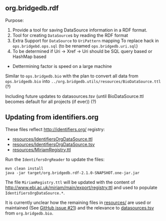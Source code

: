 org.bridgedb.rdf
-----------------

Purpose:

1. Provide a tool for saving DataSource information in a RDF format.
2. Tool for creating `DataSource`s by reading the RDF format
3. Extra Support for `DataSource` to `UriPattern` mapping
    To replace hack in `ops.bridgebd.ops.sql` (to be renamed `ops.bridgedb.uri.sql`)
4. To be determined if Uri -> Xref -> Uri should be SQL query based or HashMap based
  * Dettermining factor is speed on a large machine

Similar to `ops.bridgedb.bio` with the plan to convert all data from `ops.bridgedb.bio` into 
`../org.bridgedb.utils/resources/BioDataSource.ttl` (?)

Including future updates to datasources.tsv (until BioDataSource.ttl becomes default for all projects (if ever)) (?)

## Updating from identifiers.org


These files reflect http://identifiers.org/ registry:

* [resources/IdentifiersOrgDataSource.ttl](resources/IdentifiersOrgDataSource.ttl)
* [resources/IdentifiersOrgDataSource.tsv](resources/IdentifiersOrgDataSource.tsv)
* [resources/MiriamRegistry.ttl](resources/MiriamRegistry.ttl)

Run the `IdentifersOrgReader` to update the files:

    mvn clean install
    java -jar target/org.bridgedb.rdf-2.1.0-SNAPSHOT.one-jar.jar


The file `MiriamRegistry.ttl` will be updated with the
content of http://www.ebi.ac.uk/miriam/main/export/registry.ttl
and used to populate `IdentifiersOrgDataSource.*`.

It is currently unclear how the remaining files in [resources/](resources/)
are used or maintained (See [GitHub issue #21](https://github.com/bridgedb/BridgeDb/issues/21))
and the relevance to [datasources.tsv](../org.bridgedb.bio/resources/org/bridgedb/bio/datasources.tsv)
from `org.bridgedb.bio`.

